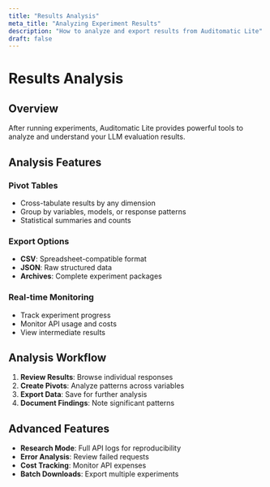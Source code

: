 ```yaml
---
title: "Results Analysis"
meta_title: "Analyzing Experiment Results"
description: "How to analyze and export results from Auditomatic Lite"
draft: false
---
```


# Results Analysis

## Overview

After running experiments, Auditomatic Lite provides powerful tools to analyze and understand your LLM evaluation results.

## Analysis Features

### Pivot Tables
- Cross-tabulate results by any dimension
- Group by variables, models, or response patterns
- Statistical summaries and counts

### Export Options
- **CSV**: Spreadsheet-compatible format
- **JSON**: Raw structured data
- **Archives**: Complete experiment packages

### Real-time Monitoring
- Track experiment progress
- Monitor API usage and costs
- View intermediate results

## Analysis Workflow

1. **Review Results**: Browse individual responses
2. **Create Pivots**: Analyze patterns across variables
3. **Export Data**: Save for further analysis
4. **Document Findings**: Note significant patterns

## Advanced Features

- **Research Mode**: Full API logs for reproducibility
- **Error Analysis**: Review failed requests
- **Cost Tracking**: Monitor API expenses
- **Batch Downloads**: Export multiple experiments